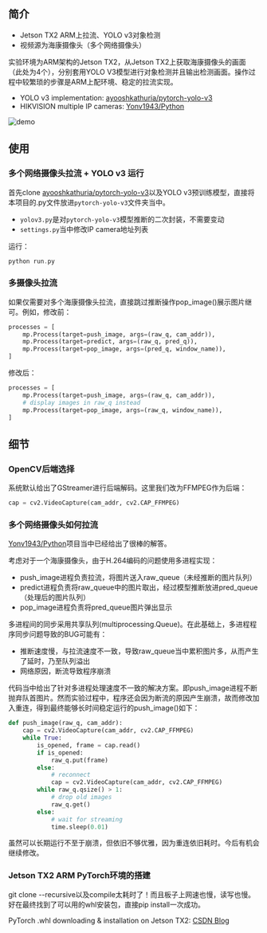 ## 简介

* Jetson TX2 ARM上拉流、YOLO v3对象检测
* 视频源为海康摄像头（多个网络摄像头）

实验环境为ARM架构的Jetson TX2，从Jetson TX2上获取海康摄像头的画面（此处为4个），分别套用YOLO V3模型进行对象检测并且输出检测画面。操作过程中较繁琐的步骤是ARM上配环境、稳定的拉流实现。

- YOLO v3 implementation: [ayooshkathuria/pytorch-yolo-v3](https://github.com/ayooshkathuria/pytorch-yolo-v3)
- HIKVISION multiple IP cameras: [Yonv1943/Python](https://github.com/Yonv1943/Python/tree/master/Demo_camera_and_network)

![demo](https://github.com/gaodechen/webcam_yolov3_jetson_tx_hikvision/blob/master/demo.png)

## 使用

### 多个网络摄像头拉流 + YOLO v3 运行

首先clone [ayooshkathuria/pytorch-yolo-v3](https://github.com/ayooshkathuria/pytorch-yolo-v3)以及YOLO v3预训练模型，直接将本项目的.py文件放进`pytorch-yolo-v3`文件夹当中。

- `yolov3.py`是对`pytorch-yolo-v3`模型推断的二次封装，不需要变动
- `settings.py`当中修改IP camera地址列表

运行：

```c++
python run.py
```

### 多摄像头拉流

如果仅需要对多个海康摄像头拉流，直接跳过推断操作pop_image()展示图片继可。例如，修改前：

```python
processes = [
    mp.Process(target=push_image, args=(raw_q, cam_addr)),
    mp.Process(target=predict, args=(raw_q, pred_q)),
    mp.Process(target=pop_image, args=(pred_q, window_name)),
]
```

修改后：

```python
processes = [
    mp.Process(target=push_image, args=(raw_q, cam_addr)),
    # display images in raw_q instead
    mp.Process(target=pop_image, args=(raw_q, window_name)),
]
```

## 细节

### OpenCV后端选择

系统默认给出了GStreamer进行后端解码。这里我们改为FFMPEG作为后端：

```python
cap = cv2.VideoCapture(cam_addr, cv2.CAP_FFMPEG)
```

### 多个网络摄像头如何拉流

[Yonv1943/Python](https://github.com/Yonv1943/Python/tree/master/Demo_camera_and_network)项目当中已经给出了很棒的解答。

考虑对于一个海康摄像头，由于H.264编码的问题使用多进程实现：

* push_image进程负责拉流，将图片送入raw_queue（未经推断的图片队列）
* predict进程负责将raw_queue中的图片取出，经过模型推断放进pred_queue（处理后的图片队列）
* pop_image进程负责将pred_queue图片弹出显示

多进程间的同步采用共享队列(multiprocessing.Queue)。在此基础上，多进程程序同步问题导致的BUG可能有：

* 推断速度慢，与拉流速度不一致，导致raw_queue当中累积图片多，从而产生了延时，乃至队列溢出
* 网络原因，断流导致程序崩溃

代码当中给出了针对多进程处理速度不一致的解决方案。即push_image进程不断抛弃队首图片。然而实验过程中，程序还会因为断流的原因产生崩溃，故而修改加入重连，得到最终能够长时间稳定运行的push_image()如下：

```python
def push_image(raw_q, cam_addr):
    cap = cv2.VideoCapture(cam_addr, cv2.CAP_FFMPEG)
    while True:
        is_opened, frame = cap.read()
        if is_opened:
            raw_q.put(frame)
        else:
            # reconnect
            cap = cv2.VideoCapture(cam_addr, cv2.CAP_FFMPEG)
        while raw_q.qsize() > 1:
            # drop old images
            raw_q.get()
        else:
            # wait for streaming
            time.sleep(0.01)
```

虽然可以长期运行不至于崩溃，但依旧不够优雅，因为重连依旧耗时。今后有机会继续修改。

### Jetson TX2 ARM PyTorch环境的搭建

git clone --recursive以及compile太耗时了！而且板子上网速也慢，读写也慢。好在最终找到了可以用的whl安装包，直接pip install一次成功。

PyTorch .whl downloading & installation on Jetson TX2: [CSDN Blog](https://blog.csdn.net/beckhans/article/details/91386429)

